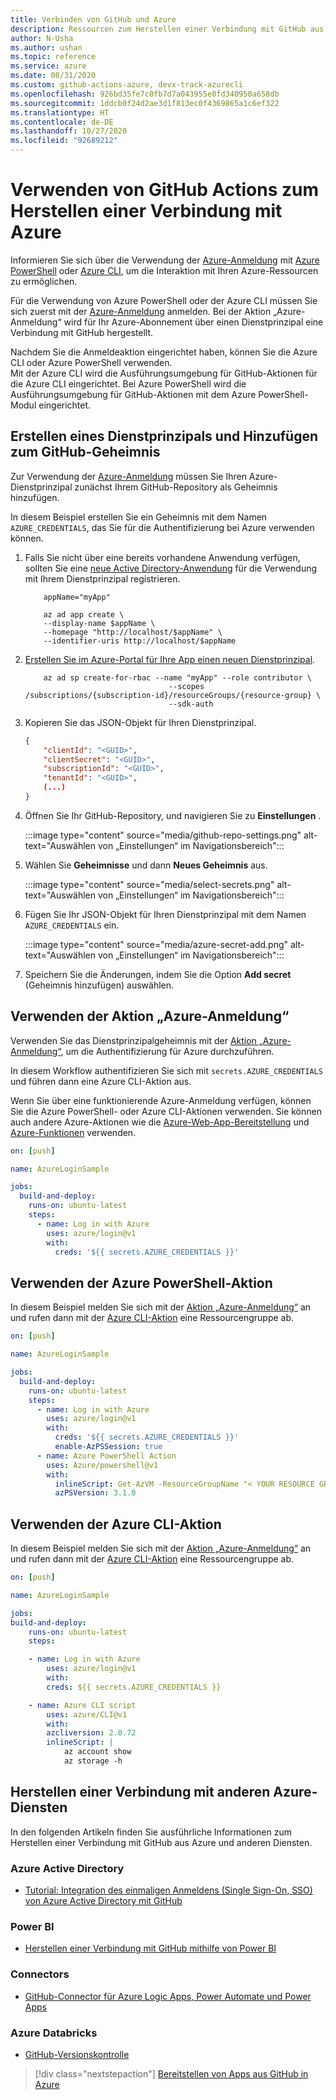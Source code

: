 ```yaml
---
title: Verbinden von GitHub und Azure
description: Ressourcen zum Herstellen einer Verbindung mit GitHub aus Azure und anderen Diensten
author: N-Usha
ms.author: ushan
ms.topic: reference
ms.service: azure
ms.date: 08/31/2020
ms.custom: github-actions-azure, devx-track-azurecli
ms.openlocfilehash: 926bd35fe7c0fb7d7a043955e0fd340950a658db
ms.sourcegitcommit: 1ddcb0f24d2ae3d1f813ec0f4369865a1c6ef322
ms.translationtype: HT
ms.contentlocale: de-DE
ms.lasthandoff: 10/27/2020
ms.locfileid: "92689212"
---
```

# <a name="use-github-actions-to-connect-to-azure"></a>Verwenden von GitHub Actions zum Herstellen einer Verbindung mit Azure

Informieren Sie sich über die Verwendung der [Azure-Anmeldung](https://github.com/Azure/login) mit [Azure PowerShell](https://github.com/Azure/PowerShell) oder [Azure CLI](https://github.com/Azure/CLI), um die Interaktion mit Ihren Azure-Ressourcen zu ermöglichen.

Für die Verwendung von Azure PowerShell oder der Azure CLI müssen Sie sich zuerst mit der [Azure-Anmeldung](https://github.com/marketplace/actions/azure-login) anmelden. Bei der Aktion „Azure-Anmeldung“ wird für Ihr Azure-Abonnement über einen Dienstprinzipal eine Verbindung mit GitHub hergestellt.

Nachdem Sie die Anmeldeaktion eingerichtet haben, können Sie die Azure CLI oder Azure PowerShell verwenden.  
Mit der Azure CLI wird die Ausführungsumgebung für GitHub-Aktionen für die Azure CLI eingerichtet. Bei Azure PowerShell wird die Ausführungsumgebung für GitHub-Aktionen mit dem Azure PowerShell-Modul eingerichtet.


## <a name="create-a-service-principal-and-add-it-to-github-secret"></a>Erstellen eines Dienstprinzipals und Hinzufügen zum GitHub-Geheimnis

Zur Verwendung der [Azure-Anmeldung](https://github.com/marketplace/actions/azure-login) müssen Sie Ihren Azure-Dienstprinzipal zunächst Ihrem GitHub-Repository als Geheimnis hinzufügen.

In diesem Beispiel erstellen Sie ein Geheimnis mit dem Namen `AZURE_CREDENTIALS`, das Sie für die Authentifizierung bei Azure verwenden können.  

1. Falls Sie nicht über eine bereits vorhandene Anwendung verfügen, sollten Sie eine [neue Active Directory-Anwendung](/azure/active-directory/develop/howto-create-service-principal-portal#register-an-application-with-azure-ad-and-create-a-service-principal&preserve-view=true) für die Verwendung mit Ihrem Dienstprinzipal registrieren.

    ```azurecli-interactive
        appName="myApp"

        az ad app create \
        --display-name $appName \
        --homepage "http://localhost/$appName" \
        --identifier-uris http://localhost/$appName
    ```

1. [Erstellen Sie im Azure-Portal für Ihre App einen neuen Dienstprinzipal](/cli/azure/create-an-azure-service-principal-azure-cli?view=azure-cli-latest). 

    ```azurecli-interactive
        az ad sp create-for-rbac --name "myApp" --role contributor \
                                    --scopes /subscriptions/{subscription-id}/resourceGroups/{resource-group} \
                                    --sdk-auth
    ```

1. Kopieren Sie das JSON-Objekt für Ihren Dienstprinzipal.

    ```json
    {
        "clientId": "<GUID>",
        "clientSecret": "<GUID>",
        "subscriptionId": "<GUID>",
        "tenantId": "<GUID>",
        (...)
    }
    ```

1. Öffnen Sie Ihr GitHub-Repository, und navigieren Sie zu **Einstellungen** .

    :::image type="content" source="media/github-repo-settings.png" alt-text="Auswählen von „Einstellungen“ im Navigationsbereich":::

1. Wählen Sie **Geheimnisse** und dann **Neues Geheimnis** aus.

    :::image type="content" source="media/select-secrets.png" alt-text="Auswählen von „Einstellungen“ im Navigationsbereich":::

1. Fügen Sie Ihr JSON-Objekt für Ihren Dienstprinzipal mit dem Namen `AZURE_CREDENTIALS` ein. 

    :::image type="content" source="media/azure-secret-add.png" alt-text="Auswählen von „Einstellungen“ im Navigationsbereich":::

1. Speichern Sie die Änderungen, indem Sie die Option **Add secret** (Geheimnis hinzufügen) auswählen.

## <a name="use-the-azure-login-action"></a>Verwenden der Aktion „Azure-Anmeldung“

Verwenden Sie das Dienstprinzipalgeheimnis mit der [Aktion „Azure-Anmeldung“](https://github.com/Azure/login), um die Authentifizierung für Azure durchzuführen.

In diesem Workflow authentifizieren Sie sich mit `secrets.AZURE_CREDENTIALS` und führen dann eine Azure CLI-Aktion aus.

Wenn Sie über eine funktionierende Azure-Anmeldung verfügen, können Sie die Azure PowerShell- oder Azure CLI-Aktionen verwenden. Sie können auch andere Azure-Aktionen wie die [Azure-Web-App-Bereitstellung](https://github.com/Azure/webapps-deploy) und [Azure-Funktionen](https://github.com/Azure/functions-action) verwenden.

```yaml
on: [push]

name: AzureLoginSample

jobs:
  build-and-deploy:
    runs-on: ubuntu-latest
    steps:
      - name: Log in with Azure
        uses: azure/login@v1
        with:
          creds: '${{ secrets.AZURE_CREDENTIALS }}'
```

## <a name="use-the-azure-powershell-action"></a>Verwenden der Azure PowerShell-Aktion

In diesem Beispiel melden Sie sich mit der [Aktion „Azure-Anmeldung“](https://github.com/Azure/login) an und rufen dann mit der [Azure CLI-Aktion](https://github.com/azure/powershell) eine Ressourcengruppe ab.

```yaml
on: [push]

name: AzureLoginSample

jobs:
  build-and-deploy:
    runs-on: ubuntu-latest
    steps:
      - name: Log in with Azure
        uses: azure/login@v1
        with:
          creds: '${{ secrets.AZURE_CREDENTIALS }}'
          enable-AzPSSession: true
      - name: Azure PowerShell Action
        uses: Azure/powershell@v1
        with:
          inlineScript: Get-AzVM -ResourceGroupName "< YOUR RESOURCE GROUP >"
          azPSVersion: 3.1.0
```

## <a name="use-the-azure-cli-action"></a>Verwenden der Azure CLI-Aktion

In diesem Beispiel melden Sie sich mit der [Aktion „Azure-Anmeldung“](https://github.com/Azure/login) an und rufen dann mit der [Azure CLI-Aktion](https://github.com/Azure/CLI) eine Ressourcengruppe ab.


```yaml
on: [push]

name: AzureLoginSample

jobs:
build-and-deploy:
    runs-on: ubuntu-latest
    steps:

    - name: Log in with Azure
        uses: azure/login@v1
        with:
        creds: ${{ secrets.AZURE_CREDENTIALS }}

    - name: Azure CLI script
        uses: azure/CLI@v1
        with:
        azcliversion: 2.0.72
        inlineScript: |
            az account show
            az storage -h
```

## <a name="connect-with-other-azure-services"></a>Herstellen einer Verbindung mit anderen Azure-Diensten

In den folgenden Artikeln finden Sie ausführliche Informationen zum Herstellen einer Verbindung mit GitHub aus Azure und anderen Diensten.  

### <a name="azure-active-directory"></a>Azure Active Directory 

- [Tutorial: Integration des einmaligen Anmeldens (Single Sign-On, SSO) von Azure Active Directory mit GitHub](/azure/active-directory/saas-apps/github-tutorial)   

### <a name="power-bi"></a>Power BI

- [Herstellen einer Verbindung mit GitHub mithilfe von Power BI](/power-bi/service-connect-to-github)   

### <a name="connectors"></a>Connectors

- [GitHub-Connector für Azure Logic Apps, Power Automate und Power Apps](/connectors/github/)   

### <a name="azure-databricks"></a>Azure Databricks

- [GitHub-Versionskontrolle](/azure/databricks/notebooks/github-version-control) 

> [!div class="nextstepaction"]
> [Bereitstellen von Apps aus GitHub in Azure](deploy-to-azure.md)
